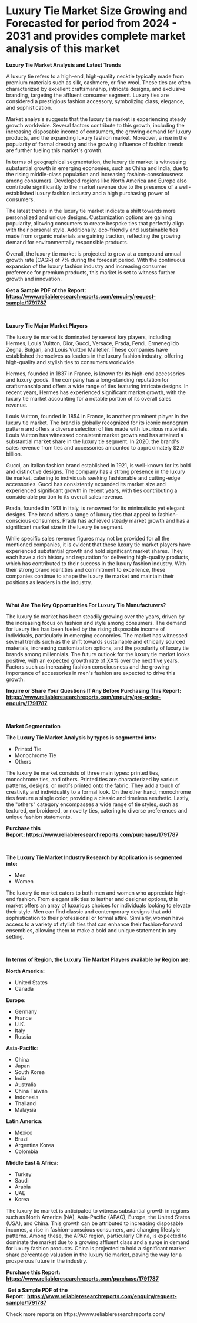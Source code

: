 <p><h1>Luxury Tie Market Size Growing and Forecasted for period from 2024 - 2031 and provides complete market analysis of this market</h1></p><p><strong>Luxury Tie Market Analysis and Latest Trends</strong></p>
<p><p>A luxury tie refers to a high-end, high-quality necktie typically made from premium materials such as silk, cashmere, or fine wool. These ties are often characterized by excellent craftsmanship, intricate designs, and exclusive branding, targeting the affluent consumer segment. Luxury ties are considered a prestigious fashion accessory, symbolizing class, elegance, and sophistication.</p><p>Market analysis suggests that the luxury tie market is experiencing steady growth worldwide. Several factors contribute to this growth, including the increasing disposable income of consumers, the growing demand for luxury products, and the expanding luxury fashion market. Moreover, a rise in the popularity of formal dressing and the growing influence of fashion trends are further fueling this market's growth.</p><p>In terms of geographical segmentation, the luxury tie market is witnessing substantial growth in emerging economies, such as China and India, due to the rising middle-class population and increasing fashion-consciousness among consumers. Developed regions like North America and Europe also contribute significantly to the market revenue due to the presence of a well-established luxury fashion industry and a high purchasing power of consumers.</p><p>The latest trends in the luxury tie market indicate a shift towards more personalized and unique designs. Customization options are gaining popularity, allowing consumers to create bespoke ties that perfectly align with their personal style. Additionally, eco-friendly and sustainable ties made from organic materials are gaining traction, reflecting the growing demand for environmentally responsible products.</p><p>Overall, the luxury tie market is projected to grow at a compound annual growth rate (CAGR) of 7% during the forecast period. With the continuous expansion of the luxury fashion industry and increasing consumer preference for premium products, this market is set to witness further growth and innovation.</p></p>
<p><strong>Get a Sample PDF of the Report:&nbsp; <a href="https://www.reliableresearchreports.com/enquiry/request-sample/1791787">https://www.reliableresearchreports.com/enquiry/request-sample/1791787</a></strong></p>
<p>&nbsp;</p>
<p><strong>Luxury Tie Major Market Players</strong></p>
<p><p>The luxury tie market is dominated by several key players, including Hermes, Louis Vuitton, Dior, Gucci, Versace, Prada, Fendi, Ermenegildo Zegna, Bulgari, and Louis Vuitton Malletier. These companies have established themselves as leaders in the luxury fashion industry, offering high-quality and stylish ties to consumers worldwide.</p><p>Hermes, founded in 1837 in France, is known for its high-end accessories and luxury goods. The company has a long-standing reputation for craftsmanship and offers a wide range of ties featuring intricate designs. In recent years, Hermes has experienced significant market growth, with the luxury tie market accounting for a notable portion of its overall sales revenue.</p><p>Louis Vuitton, founded in 1854 in France, is another prominent player in the luxury tie market. The brand is globally recognized for its iconic monogram pattern and offers a diverse selection of ties made with luxurious materials. Louis Vuitton has witnessed consistent market growth and has attained a substantial market share in the luxury tie segment. In 2020, the brand's sales revenue from ties and accessories amounted to approximately $2.9 billion.</p><p>Gucci, an Italian fashion brand established in 1921, is well-known for its bold and distinctive designs. The company has a strong presence in the luxury tie market, catering to individuals seeking fashionable and cutting-edge accessories. Gucci has consistently expanded its market size and experienced significant growth in recent years, with ties contributing a considerable portion to its overall sales revenue.</p><p>Prada, founded in 1913 in Italy, is renowned for its minimalistic yet elegant designs. The brand offers a range of luxury ties that appeal to fashion-conscious consumers. Prada has achieved steady market growth and has a significant market size in the luxury tie segment.</p><p>While specific sales revenue figures may not be provided for all the mentioned companies, it is evident that these luxury tie market players have experienced substantial growth and hold significant market shares. They each have a rich history and reputation for delivering high-quality products, which has contributed to their success in the luxury fashion industry. With their strong brand identities and commitment to excellence, these companies continue to shape the luxury tie market and maintain their positions as leaders in the industry.</p></p>
<p>&nbsp;</p>
<p><strong>What Are The Key Opportunities For Luxury Tie Manufacturers?</strong></p>
<p><p>The luxury tie market has been steadily growing over the years, driven by the increasing focus on fashion and style among consumers. The demand for luxury ties has been fueled by the rising disposable income of individuals, particularly in emerging economies. The market has witnessed several trends such as the shift towards sustainable and ethically sourced materials, increasing customization options, and the popularity of luxury tie brands among millennials. The future outlook for the luxury tie market looks positive, with an expected growth rate of XX% over the next five years. Factors such as increasing fashion consciousness and the growing importance of accessories in men's fashion are expected to drive this growth.</p></p>
<p><strong>Inquire or Share Your Questions If Any Before Purchasing This Report: <a href="https://www.reliableresearchreports.com/enquiry/pre-order-enquiry/1791787">https://www.reliableresearchreports.com/enquiry/pre-order-enquiry/1791787</a></strong></p>
<p>&nbsp;</p>
<p><strong>Market Segmentation</strong></p>
<p><strong>The Luxury Tie Market Analysis by types is segmented into:</strong></p>
<p><ul><li>Printed Tie</li><li>Monochrome Tie</li><li>Others</li></ul></p>
<p><p>The luxury tie market consists of three main types: printed ties, monochrome ties, and others. Printed ties are characterized by various patterns, designs, or motifs printed onto the fabric. They add a touch of creativity and individuality to a formal look. On the other hand, monochrome ties feature a single color, providing a classic and timeless aesthetic. Lastly, the "others" category encompasses a wide range of tie styles, such as textured, embroidered, or novelty ties, catering to diverse preferences and unique fashion statements.</p></p>
<p><strong>Purchase this Report:&nbsp;<a href="https://www.reliableresearchreports.com/purchase/1791787">https://www.reliableresearchreports.com/purchase/1791787</a></strong></p>
<p>&nbsp;</p>
<p><strong>The Luxury Tie Market Industry Research by Application is segmented into:</strong></p>
<p><ul><li>Men</li><li>Women</li></ul></p>
<p><p>The luxury tie market caters to both men and women who appreciate high-end fashion. From elegant silk ties to leather and designer options, this market offers an array of luxurious choices for individuals looking to elevate their style. Men can find classic and contemporary designs that add sophistication to their professional or formal attire. Similarly, women have access to a variety of stylish ties that can enhance their fashion-forward ensembles, allowing them to make a bold and unique statement in any setting.</p></p>
<p>&nbsp;</p>
<p><strong>In terms of Region, the Luxury Tie Market Players available by Region are:</strong></p>
<p>
    <p> <strong> North America: </strong>
        <ul>
            <li>United States</li>
            <li>Canada</li>
        </ul>
        </p> 
    <p> <strong> Europe: </strong>
        <ul>
            <li>Germany</li>
            <li>France</li>
            <li>U.K.</li>
            <li>Italy</li>
            <li>Russia</li>
        </ul>
        </p> 
    <p> <strong> Asia-Pacific: </strong>
        <ul>
            <li>China</li>
            <li>Japan</li>
            <li>South Korea</li>
            <li>India</li>
            <li>Australia</li>
            <li>China Taiwan</li>
            <li>Indonesia</li>
            <li>Thailand</li>
            <li>Malaysia</li>
        </ul>
        </p> 
    <p> <strong> Latin America: </strong>
        <ul>
            <li>Mexico</li>
            <li>Brazil</li>
            <li>Argentina Korea</li>
            <li>Colombia</li>
        </ul>
        </p> 
    <p> <strong> Middle East & Africa: </strong>
        <ul>
            <li>Turkey</li>
            <li>Saudi</li>
            <li>Arabia</li>
            <li>UAE</li>
            <li>Korea</li>
        </ul>
    </p>
    </p>
<p><p>The luxury tie market is anticipated to witness substantial growth in regions such as North America (NA), Asia-Pacific (APAC), Europe, the United States (USA), and China. This growth can be attributed to increasing disposable incomes, a rise in fashion-conscious consumers, and changing lifestyle patterns. Among these, the APAC region, particularly China, is expected to dominate the market due to a growing affluent class and a surge in demand for luxury fashion products. China is projected to hold a significant market share percentage valuation in the luxury tie market, paving the way for a prosperous future in the industry.</p></p>
<p><strong>Purchase this Report: <a href="https://www.reliableresearchreports.com/purchase/1791787">https://www.reliableresearchreports.com/purchase/1791787</a></strong></p>
<p>&nbsp;<strong>Get a Sample PDF of the Report:&nbsp;&nbsp;<a href="https://www.reliableresearchreports.com/enquiry/request-sample/1791787">https://www.reliableresearchreports.com/enquiry/request-sample/1791787</a></strong></p>
<p><strong></strong></p>
<p>Check more reports on https://www.reliableresearchreports.com/</p>